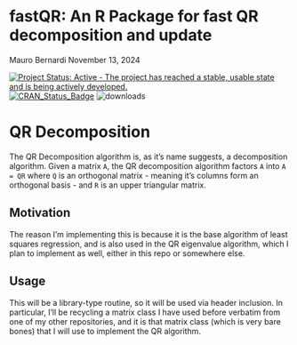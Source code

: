 fastQR: An R Package for fast QR decomposition and update
================
Mauro Bernardi
November 13, 2024

[![Project Status: Active - The project has reached a stable, usable
state and is being actively
developed.](http://www.repostatus.org/badges/0.1.0/active.svg)](http://www.repostatus.org/#active)
[![CRAN_Status_Badge](http://www.r-pkg.org/badges/version/fdaSP)](https://CRAN.R-project.org/package=fdaSP)
![downloads](http://cranlogs.r-pkg.org/badges/grand-total/fdaSP)

# QR Decomposition

The QR Decomposition algorithm is, as it’s name suggests, a
decomposition algorithm. Given a matrix `A`, the QR decomposition
algorithm factors `A` into `A = QR` where `Q` is an orthogonal matrix -
meaning it’s columns form an orthogonal basis - and `R` is an upper
triangular matrix.

## Motivation

The reason I’m implementing this is because it is the base algorithm of
least squares regression, and is also used in the QR eigenvalue
algorithm, which I plan to implement as well, either in this repo or
somewhere else.

## Usage

This will be a library-type routine, so it will be used via header
inclusion. In particular, I’ll be recycling a matrix class I have used
before verbatim from one of my other repositories, and it is that matrix
class (which is very bare bones) that I will use to implement the QR
algorithm.
